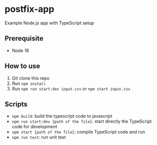 # postfix-app

Example Node.js app with TypeScript setup

## Prerequisite

- Node 18

## How to use

1. Git clone this repo
2. Run `npm install`
3. Run `npm run start:dev input.csv` or `npm start input.csv`

## Scripts

- `npm build`: build the typescript code to javascript
- `npm run start:dev {path of the file}`: start directly the TypeScript code for development
- `npm start {path of the file}`: compile TypeScript code and run
- `npm run test`: run unit test
